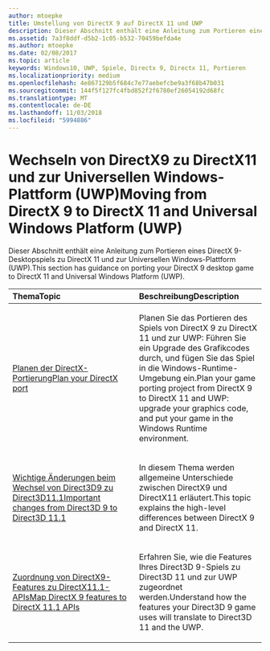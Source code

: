 ```yaml
---
author: mtoepke
title: Umstellung von DirectX 9 auf DirectX 11 und UWP
description: Dieser Abschnitt enthält eine Anleitung zum Portieren eines DirectX 9-Desktopspiels zu DirectX 11 und zur universellen Windows-Plattform (UWP).
ms.assetid: 7a3f8ddf-d5b2-1c05-b532-70459befda4e
ms.author: mtoepke
ms.date: 02/08/2017
ms.topic: article
keywords: Windows10, UWP, Spiele, Directx 9, Directx 11, Portieren
ms.localizationpriority: medium
ms.openlocfilehash: 4e867129b5f684c7e77aebefcbe9a3f68b47b031
ms.sourcegitcommit: 144f5f127fc4fbd852f2f6780ef26054192d68fc
ms.translationtype: MT
ms.contentlocale: de-DE
ms.lasthandoff: 11/03/2018
ms.locfileid: "5994886"
---
```

# <a name="moving-from-directx-9-to-directx-11-and-universal-windows-platform-uwp"></a><span data-ttu-id="3c187-104">Wechseln von DirectX9 zu DirectX11 und zur Universellen Windows-Plattform (UWP)</span><span class="sxs-lookup"><span data-stu-id="3c187-104">Moving from DirectX 9 to DirectX 11 and Universal Windows Platform (UWP)</span></span>



<span data-ttu-id="3c187-105">Dieser Abschnitt enthält eine Anleitung zum Portieren eines DirectX 9-Desktopspiels zu DirectX 11 und zur Universellen Windows-Plattform (UWP).</span><span class="sxs-lookup"><span data-stu-id="3c187-105">This section has guidance on porting your DirectX 9 desktop game to DirectX 11 and Universal Windows Platform (UWP).</span></span>

<table>
<colgroup>
<col width="50%" />
<col width="50%" />
</colgroup>
<thead>
<tr class="header">
<th align="left"><span data-ttu-id="3c187-106">Thema</span><span class="sxs-lookup"><span data-stu-id="3c187-106">Topic</span></span></th>
<th align="left"><span data-ttu-id="3c187-107">Beschreibung</span><span class="sxs-lookup"><span data-stu-id="3c187-107">Description</span></span></th>
</tr>
</thead>
<tbody>
<tr class="odd">
<td align="left"><p><a href="plan-your-directx-port.md"><span data-ttu-id="3c187-108">Planen der DirectX-Portierung</span><span class="sxs-lookup"><span data-stu-id="3c187-108">Plan your DirectX port</span></span></a></p></td>
<td align="left"><p><span data-ttu-id="3c187-109">Planen Sie das Portieren des Spiels von DirectX 9 zu DirectX 11 und zur UWP: Führen Sie ein Upgrade des Grafikcodes durch, und fügen Sie das Spiel in die Windows-Runtime-Umgebung ein.</span><span class="sxs-lookup"><span data-stu-id="3c187-109">Plan your game porting project from DirectX 9 to DirectX 11 and UWP: upgrade your graphics code, and put your game in the Windows Runtime environment.</span></span></p></td>
</tr>
<tr class="even">
<td align="left"><p><a href="understand-direct3d-11-1-concepts.md"><span data-ttu-id="3c187-110">Wichtige Änderungen beim Wechsel von Direct3D9 zu Direct3D11.1</span><span class="sxs-lookup"><span data-stu-id="3c187-110">Important changes from Direct3D 9 to Direct3D 11.1</span></span></a></p></td>
<td align="left"><p><span data-ttu-id="3c187-111">In diesem Thema werden allgemeine Unterschiede zwischen DirectX9 und DirectX11 erläutert.</span><span class="sxs-lookup"><span data-stu-id="3c187-111">This topic explains the high-level differences between DirectX 9 and DirectX 11.</span></span></p></td>
</tr>
<tr class="odd">
<td align="left"><p><a href="feature-mapping.md"><span data-ttu-id="3c187-112">Zuordnung von DirectX9-Features zu DirectX11.1-APIs</span><span class="sxs-lookup"><span data-stu-id="3c187-112">Map DirectX 9 features to DirectX 11.1 APIs</span></span></a></p></td>
<td align="left"><p><span data-ttu-id="3c187-113">Erfahren Sie, wie die Features Ihres Direct3D 9-Spiels zu Direct3D 11 und zur UWP zugeordnet werden.</span><span class="sxs-lookup"><span data-stu-id="3c187-113">Understand how the features your Direct3D 9 game uses will translate to Direct3D 11 and the UWP.</span></span></p></td>
</tr>
</tbody>
</table>

 

 

 




